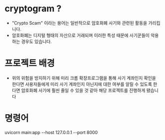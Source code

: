 

# cryptogram ? 
* "Crypto Scam" 이라는 용어는 일반적으로 암호화폐 사기와 관련된 활동을 가리킵니다. 
* 암호화폐는 디지털 형태의 자산으로 거래되며 이러한 특성 때문에 사기꾼들이 악용하는 경우도 있습니다.


# 프로젝트 배경 
* 위의 위험을 방지하기 위해 미리 크롬 확장프로그램을 통해 사기 계좌인지 확인을 한다면 사용자들에게 미리 사기 계좌인지 아닌지에 대한 여부를 알릴 수 있도록 한다면 암호화폐 사기에 훨씬 줄일 수 있을 것 같아 해당 프로젝트를 진행하게 됐습니다 
    


# 명령어 
  uvicorn main:app --host 127.0.0.1 --port 8000